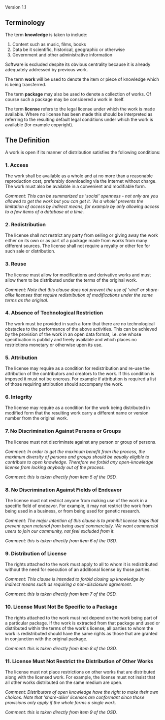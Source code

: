 Version 1.1

## Terminology 

The term **knowledge** is taken to include:

  1. Content such as music, films, books
  2. Data be it scientific, historical, geographic or otherwise
  3. Government and other administrative information

Software is excluded despite its obvious centrality because it is already adequately addressed by previous work.

The term **work** will be used to denote the item or piece of knowledge which is being transferred.

The term **package** may also be used to denote a collection of works. Of course such a package may be considered a work in itself.

The term **license** refers to the legal license under which the work is made available. Where no license has been made this should be interpreted as referring to the resulting default legal conditions under which the work is available (for example copyright).

## The Definition 

A work is open if its manner of distribution satisfies the following conditions:

### 1. Access 

The work shall be available as a whole and at no more than a reasonable reproduction cost, preferably downloading via the Internet without charge. The work must also be available in a convenient and modifiable form.

*Comment: This can be summarized as 'social' openness - not only are you allowed to get the work but you can get it. 'As a whole' prevents the limitation of access by indirect means, for example by only allowing access to a few items of a database at a time.*

### 2. Redistribution 

The license shall not restrict any party from selling or giving away the work either on its own or as part of a package made from works from many different sources. The license shall not require a royalty or other fee for such sale or distribution.

### 3. Reuse 

The license must allow for modifications and derivative works and must allow them to be distributed under the terms of the original work.

*Comment: Note that this clause does not prevent the use of 'viral' or share-alike licenses that require redistribution of modifications under the same terms as the original.*

### 4. Absence of Technological Restriction 

The work must be provided in such a form that there are no technological obstacles to the performance of the above activities. This can be achieved by the provision of the work in an open data format, i.e. one whose specification is publicly and freely available and which places no restrictions monetary or otherwise upon its use.

### 5. Attribution 

The license may require as a condition for redistribution and re-use the attribution of the contributors and creators to the work. If this condition is imposed it must not be onerous. For example if attribution is required a list of those requiring attribution should accompany the work.

### 6. Integrity 

The license may require as a condition for the work being distributed in modified form that the resulting work carry a different name or version number from the original work.

### 7. No Discrimination Against Persons or Groups 

The license must not discriminate against any person or group of persons.

*Comment: In order to get the maximum benefit from the process, the maximum diversity of persons and groups should be equally eligible to contribute to open knowledge. Therefore we forbid any open-knowledge license from locking anybody out of the process.*

*Comment: this is taken directly from item 5 of the OSD.*

### 8. No Discrimination Against Fields of Endeavor 

The license must not restrict anyone from making use of the work in a specific field of endeavor. For example, it may not restrict the work from being used in a business, or from being used for genetic research.

*Comment: The major intention of this clause is to prohibit license traps that prevent open material from being used commercially. We want commercial users to join our community, not feel excluded from it.*

*Comment: this is taken directly from item 6 of the OSD.*

### 9. Distribution of License 

The rights attached to the work must apply to all to whom it is redistributed without the need for execution of an additional license by those parties.

*Comment: This clause is intended to forbid closing up knowledge by indirect means such as requiring a non-disclosure agreement.*

*Comment: this is taken directly from item 7 of the OSD.*

### 10. License Must Not Be Specific to a Package 

The rights attached to the work must not depend on the work being part of a particular package. If the work is extracted from that package and used or distributed within the terms of the work's license, all parties to whom the work is redistributed should have the same rights as those that are granted in conjunction with the original package.

*Comment: this is taken directly from item 8 of the OSD.*

### 11. License Must Not Restrict the Distribution of Other Works 

The license must not place restrictions on other works that are distributed along with the licensed work. For example, the license must not insist that all other works distributed on the same medium are open.

*Comment: Distributors of open knowledge have the right to make their own choices. Note that 'share-alike' licenses are conformant since those provisions only apply if the whole forms a single work.*

*Comment: this is taken directly from item 9 of the OSD.*

